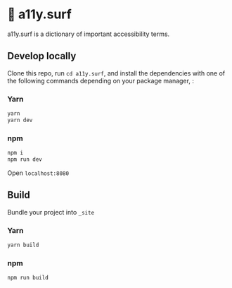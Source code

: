 # 🌊 a11y.surf

a11y.surf is a dictionary of important accessibility terms.

## Develop locally

Clone this repo, run `cd a11y.surf`, and install the dependencies with one of the following commands depending on your package manager, :

### Yarn

```bash
yarn
yarn dev
```

### npm

```bash
npm i
npm run dev
```

Open `localhost:8080`

## Build

Bundle your project into `_site`

### Yarn

```bash
yarn build
```

### npm

```bash
npm run build
```